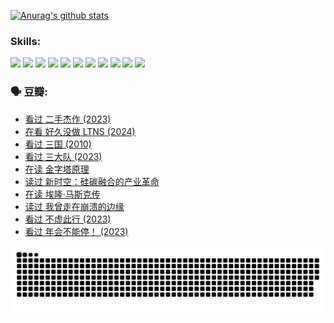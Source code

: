 
[![Anurag's github stats](https://github-readme-stats.vercel.app/api?username=w940853815)](https://github.com/anuraghazra/github-readme-stats)

### Skills:

<code><img height="32" src="https://cdn.jsdelivr.net/npm/simple-icons@v5/icons/python.svg"></code>
<code><img height="32" src="https://cdn.jsdelivr.net/npm/simple-icons@v5/icons/javascript.svg"></code>
<code><img height="32" src="https://cdn.jsdelivr.net/npm/simple-icons@v5/icons/django.svg"></code>
<code><img height="32" src="https://cdn.jsdelivr.net/npm/simple-icons@v5/icons/flask.svg"></code>
<code><img height="32" src="https://cdn.jsdelivr.net/npm/simple-icons@v5/icons/vuetify.svg"></code>
<code><img height="32" src="https://cdn.jsdelivr.net/npm/simple-icons@v5/icons/git.svg"></code>
<code><img height="32" src="https://cdn.jsdelivr.net/npm/simple-icons@v5/icons/docker.svg"></code>
<code><img height="32" src="https://cdn.jsdelivr.net/npm/simple-icons@v5/icons/postgresql.svg"></code>
<code><img height="32" src="https://cdn.jsdelivr.net/npm/simple-icons@v5/icons/elasticsearch.svg"></code>
<code><img height="32" src="https://cdn.jsdelivr.net/npm/simple-icons@v5/icons/macos.svg"></code>
<code><img height="32" src="https://cdn.jsdelivr.net/npm/simple-icons@v5/icons/linux.svg"></code>

### 🗣 豆瓣:

<!-- DOUBAN-ACTIVITIES:START -->
- [看过 二手杰作‎ (2023)](https://www.douban.com/people/136069238/status/4522502716/?_i=08078404)
- [在看 好久没做 LTNS‎ (2024)](https://www.douban.com/people/136069238/status/4521969883/?_i=08078404)
- [看过 三国‎ (2010)](https://www.douban.com/people/136069238/status/4521634661/?_i=08078404)
- [看过 三大队‎ (2023)](https://www.douban.com/people/136069238/status/4510323325/?_i=08078404)
- [在读 金字塔原理](https://www.douban.com/people/136069238/status/4507497587/?_i=08078404)
- [读过 新时空：硅碳融合的产业革命](https://www.douban.com/people/136069238/status/4506659177/?_i=08078404)
- [在读 埃隆·马斯克传](https://www.douban.com/people/136069238/status/4500417190/?_i=08078404)
- [读过 我曾走在崩溃的边缘](https://www.douban.com/people/136069238/status/4500416754/?_i=08078404)
- [看过 不虚此行‎ (2023)](https://www.douban.com/people/136069238/status/4499973052/?_i=08078404)
- [看过 年会不能停！‎ (2023)](https://www.douban.com/people/136069238/status/4498582002/?_i=08078404)
<!-- DOUBAN-ACTIVITIES:END -->


![Snake animation](https://raw.githubusercontent.com/w940853815/w940853815/output/github-contribution-grid-snake.svg)

<!--
**w940853815/w940853815** is a ✨ _special_ ✨ repository because its `README.md` (this file) appears on your GitHub profile.

Here are some ideas to get you started:

- 🔭 I’m currently working on ...
- 🌱 I’m currently learning ...
- 👯 I’m looking to collaborate on ...
- 🤔 I’m looking for help with ...
- 💬 Ask me about ...
- 📫 How to reach me: ...
- 😄 Pronouns: ...
- ⚡ Fun fact: ...
-->
